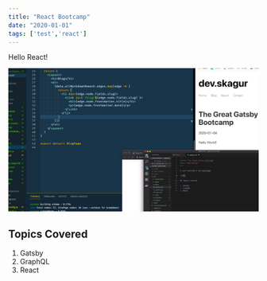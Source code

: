 ```yaml
---
title: "React Bootcamp"
date: "2020-01-01"
tags: ['test','react']
---
```


Hello React!

![Screenshot](./image.jpg)

## Topics Covered
1. Gatsby
2. GraphQL
3. React